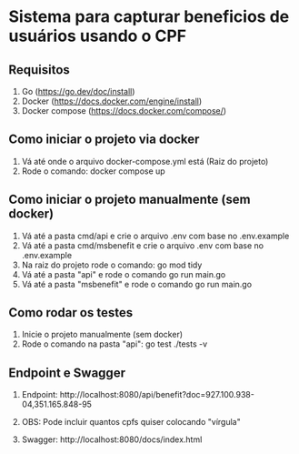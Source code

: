 # Sistema para capturar beneficios de usuários usando o CPF

## Requisitos

1) Go (https://go.dev/doc/install)
1) Docker (https://docs.docker.com/engine/install)
3) Docker compose (https://docs.docker.com/compose/)

## Como iniciar o projeto via docker

1) Vá até onde o arquivo docker-compose.yml está (Raiz do projeto)
2) Rode o comando: docker compose up

## Como iniciar o projeto manualmente (sem docker)
1) Vá até a pasta cmd/api e crie o arquivo .env com base no .env.example
2) Vá até a pasta cmd/msbenefit e crie o arquivo .env com base no .env.example
3) Na raiz do projeto rode o comando: go mod tidy
4) Vá até a pasta "api" e rode o comando go run main.go
5) Vá até a pasta "msbenefit" e rode o comando go run main.go

## Como rodar os testes

1) Inicie o projeto manualmente (sem docker)
2) Rode o comando na pasta "api": go test ./tests -v

## Endpoint e Swagger

1) Endpoint: http://localhost:8080/api/benefit?doc=927.100.938-04,351.165.848-95
2) OBS: Pode incluir quantos cpfs quiser colocando "vírgula"

3) Swagger: http://localhost:8080/docs/index.html

